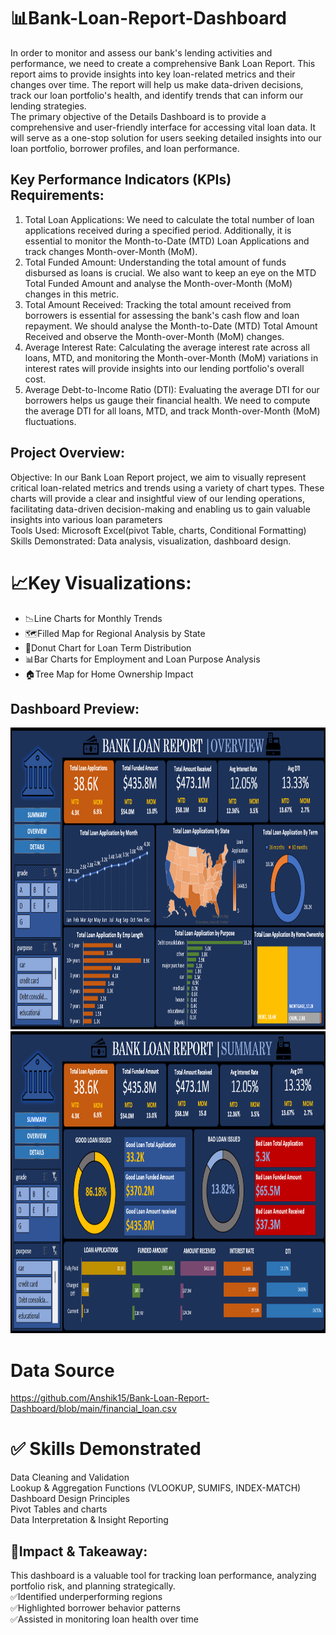 # 📊Bank-Loan-Report-Dashboard
In order to monitor and assess our bank's lending activities and performance, we need to create a comprehensive Bank Loan Report. This report aims to provide insights into key loan-related metrics and their changes over time. The report will help us make data-driven decisions, track our loan portfolio's health, and identify trends that can inform our lending strategies.       
            The primary objective of the Details Dashboard is to provide a comprehensive and user-friendly interface for accessing vital loan data. It will serve as a one-stop solution for users seeking detailed insights into our loan portfolio, borrower profiles, and loan performance.

## Key Performance Indicators (KPIs) Requirements:
1.	Total Loan Applications: We need to calculate the total number of loan applications received during a specified period. Additionally, it is essential to monitor the Month-to-Date (MTD) Loan Applications and track changes Month-over-Month (MoM).     
2.	Total Funded Amount: Understanding the total amount of funds disbursed as loans is crucial. We also want to keep an eye on the MTD Total Funded Amount and analyse the Month-over-Month (MoM) changes in this metric.       
3.	Total Amount Received: Tracking the total amount received from borrowers is essential for assessing the bank's cash flow and loan repayment. We should analyse the Month-to-Date (MTD) Total Amount Received and observe the Month-over-Month (MoM) changes.    
4.	Average Interest Rate: Calculating the average interest rate across all loans, MTD, and monitoring the Month-over-Month (MoM) variations in interest rates will provide insights into our lending portfolio's overall cost.      
5.	Average Debt-to-Income Ratio (DTI): Evaluating the average DTI for our borrowers helps us gauge their financial health. We need to compute the average DTI for all loans, MTD, and track Month-over-Month (MoM) fluctuations.

## Project Overview:   
Objective: In our Bank Loan Report project, we aim to visually represent critical loan-related metrics and trends using a variety of chart types. These charts will provide a clear and insightful view of our lending operations, facilitating data-driven decision-making and enabling us to gain valuable insights into various loan parameters       
Tools Used: Microsoft Excel(pivot Table, charts, Conditional Formatting)     
Skills Demonstrated: Data analysis, visualization, dashboard design.   

# 📈Key Visualizations:
- 📉Line Charts for Monthly Trends
- 🗺️Filled Map for Regional Analysis by State
- 🍩Donut Chart for Loan Term Distribution
- 📊Bar Charts for Employment and Loan Purpose Analysis
- 🏠Tree Map for Home Ownership Impact

## Dashboard Preview:
<img width="1801" height="483" alt="image" src="https://github.com/Anshik15/Bank-Loan-Report-Dashboard/blob/main/Bank_report_dashbord(overview).png" />
<img width="1801" height="483" alt="image" src="https://github.com/Anshik15/Bank-Loan-Report-Dashboard/blob/main/Bank_report_dashbord(summary).png" />

# Data Source
https://github.com/Anshik15/Bank-Loan-Report-Dashboard/blob/main/financial_loan.csv

# ✅ Skills Demonstrated
Data Cleaning and Validation    
Lookup & Aggregation Functions (VLOOKUP, SUMIFS, INDEX-MATCH)    
Dashboard Design Principles     
Pivot Tables and charts     
Data Interpretation & Insight Reporting    

## 🎯Impact & Takeaway:    
This dashboard is a valuable tool for tracking loan performance, analyzing portfolio risk, and planning strategically.     
✅Identified underperforming regions       
✅Highlighted borrower behavior patterns       
✅Assisted in monitoring loan health over time       




